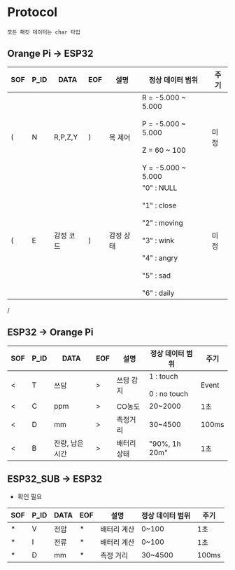 # Protocol

`모든 패킷 데이터는 char 타입`

## Orange Pi -> ESP32

| SOF | P_ID | DATA      | EOF | 설명      | 정상 데이터 범위                 | 주기  |
|-----|------|-----------|-----|-----------|----------------------------------|-------|
| (   | N    | R,P,Z,Y   | )   | 목 제어   | R = -5.000 ~ 5.000 <br></br> P = -5.000 ~ 5.000 <br></br> Z = 60 ~ 100 <br></br> Y = -5.000 ~ 5.000 | 미정 |
| (   | E    | 감정 코드 | )   | 감정 상태 | "0" : NULL <br></br> "1" : close <br></br> "2" : moving <br></br> "3" : wink <br></br> "4" : angry <br></br> "5" : sad <br></br> "6" : daily | 미정 |
/
## ESP32 -> Orange Pi

| SOF | P_ID | DATA            | EOF | 설명        | 정상 데이터 범위 | 주기  |
|-----|------|-----------------|-----|-------------|------------------|-------|
| <   | T    | 쓰담            | >   | 쓰담 감지   | 1 : touch <br></br> 0 : no touch | Event |
| <   | C    | ppm             | >   | CO농도      | 20~2000          | 1초   |
| <   | D    | mm              | >   | 측정거리    | 30~4500          | 100ms |
| <   | B    | 잔량, 남은 시간 | >   | 배터리 상태 | "90%, 1h 20m" | 1초   |

## ESP32_SUB -> ESP32

- 확인 필요

| SOF | P_ID | DATA            | EOF | 설명        | 정상 데이터 범위 | 주기  |
|-----|------|-----------------|-----|-------------|------------------|-------|
|       *|   V  |         전압      |    *   |      배터리 계산     |         0~100         |   1초   | 
|       *|   I  |         전류      |    *   |      배터리 계산     |         0~100        |   1초   | 
|       *|   D  |         mm       |    *   |      측정 거리     |          30~4500         |   100ms   | 